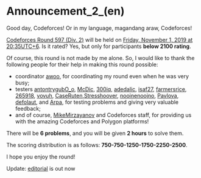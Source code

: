 # Announcement_2_(en)

Good day, Codeforces! Or in my language, magandang araw, Codeforces!

[Codeforces Round 597 (Div. 2)](https://codeforces.com/contest/1245 "Codeforces Round 597 (Div. 2)") will be held on [Friday, November 1, 2019 at 20:35UTC+6](https://codeforces.com/https://www.timeanddate.com/worldclock/fixedtime.html?day=1&month=11&year=2019&hour=17&min=35&sec=0&p1=166). Is it rated? Yes, but only for participants **below 2100 rating**.

Of course, this round is not made by me alone. So, I would like to thank the following people for their help in making this round possible:

 * coordinator [awoo](https://codeforces.com/profile/awoo "Master awoo"), for coordinating my round even when he was very busy;
* testers [antontrygubO_o](https://codeforces.com/profile/antontrygubO_o "Master antontrygubO_o"), [McDic](https://codeforces.com/profile/McDic "Master McDic"), [300iq](https://codeforces.com/profile/300iq "Legendary Grandmaster 300iq"), [adedalic](https://codeforces.com/profile/adedalic "International Master adedalic"), [isaf27](https://codeforces.com/profile/isaf27 "International Grandmaster isaf27"), [farmersrice](https://codeforces.com/profile/farmersrice "Master farmersrice"), [265918](https://codeforces.com/profile/265918 "Expert 265918"), [vovuh](https://codeforces.com/profile/vovuh "Candidate Master vovuh"), [CaseRuten](https://codeforces.com/profile/CaseRuten "Expert CaseRuten"),[Stresshoover](https://codeforces.com/profile/Stresshoover "Expert Stresshoover"), [nooinenoojno](https://codeforces.com/profile/nooinenoojno "Expert nooinenoojno"), [Pavlova](https://codeforces.com/profile/Pavlova "Pupil Pavlova"), [defolaut](https://codeforces.com/profile/defolaut "Unrated, defolaut"), and [Arpa](https://codeforces.com/profile/Arpa "International Master Arpa"), for testing problems and giving very valuable feedback;
* and of course, [MikeMirzayanov](https://codeforces.com/profile/MikeMirzayanov "Headquarters, MikeMirzayanov") and Codeforces staff, for providing us with the amazing Codeforces and Polygon platforms!

There will be **6 problems**, and you will be given **2 hours** to solve them.

The scoring distribution is as follows: **750-750-1250-1750-2250-2500**.

I hope you enjoy the round!

Update: [editorial](Tutorial_1_(en).md) is out now

